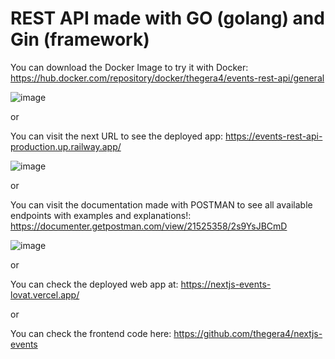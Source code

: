 # REST API made with GO (golang) and Gin (framework)

You can download the Docker Image to try it with Docker: https://hub.docker.com/repository/docker/thegera4/events-rest-api/general

![image](https://github.com/thegera4/events-rest-api/assets/84020433/d4ba0439-f0a7-463b-b43e-ecfcd58707a4)

or

You can visit the next URL to see the deployed app: https://events-rest-api-production.up.railway.app/

![image](https://github.com/thegera4/events-rest-api/assets/84020433/901f9ada-a6ee-4634-a1c3-6786b955cf35)

or 

You can visit the documentation made with POSTMAN to see all available endpoints with examples and explanations!: https://documenter.getpostman.com/view/21525358/2s9YsJBCmD

![image](https://github.com/thegera4/events-rest-api/assets/84020433/5f5376a4-14f6-47cd-b24a-c1104125217f)

or 

You can check the deployed web app at: <a href="https://nextjs-events-lovat.vercel.app/" target="_blank">https://nextjs-events-lovat.vercel.app/</a>

or 

You can check the frontend code here: <a href="https://github.com/thegera4/nextjs-events" target="_blank">https://github.com/thegera4/nextjs-events</a>
